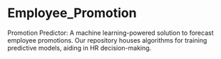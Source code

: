 # Employee_Promotion
Promotion Predictor: A machine learning-powered solution to forecast employee promotions. Our repository houses algorithms for training predictive models, aiding in HR decision-making.

